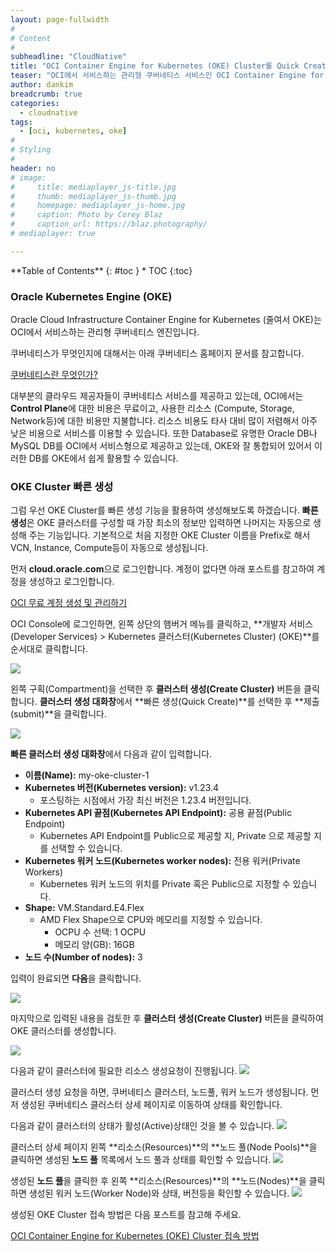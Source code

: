 ```yaml
---
layout: page-fullwidth
#
# Content
#
subheadline: "CloudNative"
title: "OCI Container Engine for Kubernetes (OKE) Cluster를 Quick Create(빠르게 생성) 기능을 활용하여 빠르게 구성하기"
teaser: "OCI에서 서비스하는 관리형 쿠버네티스 서비스인 OCI Container Engine for Kubernetes (OKE)의 Cluster를 Quick Create(빠르게 생성) 기능을 사용하여 빠르게 구성하는 방법을 설명합니다."
author: dankim
breadcrumb: true
categories:
  - cloudnative
tags:
  - [oci, kubernetes, oke]
#
# Styling
#
header: no
# image:
#     title: mediaplayer_js-title.jpg
#     thumb: mediaplayer_js-thumb.jpg
#     homepage: mediaplayer_js-home.jpg
#     caption: Photo by Corey Blaz
#     caption_url: https://blaz.photography/
# mediaplayer: true

---
```


<div class="panel radius" markdown="1">
**Table of Contents**
{: #toc }
*  TOC
{:toc}
</div>

### Oracle Kubernetes Engine (OKE)
Oracle Cloud Infrastructure Container Engine for Kubernetes (줄여서 OKE)는 OCI에서 서비스하는 관리형 쿠버네티스 엔진입니다. 

쿠버네티스가 무엇인지에 대해서는 아래 쿠버네티스 홈페이지 문서를 참고합니다.

[쿠버네티스란 무엇인가?](https://kubernetes.io/ko/docs/concepts/overview/what-is-kubernetes/)

대부분의 클라우드 제공자들이 쿠버네티스 서비스를 제공하고 있는데, OCI에서는 **Control Plane**에 대한 비용은 무료이고, 사용한 리소스 (Compute, Storage, Network등)에 대한 비용만 지불합니다. 리소스 비용도 타사 대비 많이 저렴해서 아주 낮은 비용으로 서비스를 이용할 수 있습니다. 또한 Database로 유명한 Oracle DB나 MySQL DB를 OCI에서 서비스형으로 제공하고 있는데, OKE와 잘 통합되어 있어서 이러한 DB를 OKE에서 쉽게 활용할 수 있습니다.

### OKE Cluster 빠른 생성
그럼 우선 OKE Cluster를 빠른 생성 기능을 활용하여 생성해보도록 하겠습니다. **빠른 생성**은 OKE 클러스터를 구성할 때 가장 최소의 정보만 입력하면 나머지는 자동으로 생성해 주는 기능입니다. 기본적으로 처음 지정한 OKE Cluster 이름을 Prefix로 해서 VCN, Instance, Compute등이 자동으로 생성됩니다.

먼저 **cloud.oracle.com**으로 로그인합니다. 계정이 없다면 아래 포스트를 참고하여 계정을 생성하고 로그인합니다.

[OCI 무료 계정 생성 및 관리하기](https://team-okitoki.github.io/getting-started/free-oci-promotions/)

OCI Console에 로그인하면, 왼쪽 상단의 햄버거 메뉴를 클릭하고, **개발자 서비스(Developer Services) > Kubernetes 클러스터(Kubernetes Cluster) (OKE)**를 순서대로 클릭합니다.

![](/assets/img/cloudnative-security/2022/quick-create-oke-cluster-1.png)

왼쪽 구획(Compartment)을 선택한 후 **클러스터 생성(Create Cluster)** 버튼을 클릭합니다. **클러스터 생성 대화창**에서 **빠른 생성(Quick Create)**를 선택한 후 **제출(submit)**을 클릭합니다.

![](/assets/img/cloudnative-security/2022/quick-create-oke-cluster-2.png)

**빠른 클러스터 생성 대화창**에서 다음과 같이 입력합니다.

* **이름(Name):** my-oke-cluster-1
* **Kubernetes 버전(Kubernetes version):** v1.23.4
  * 포스팅하는 시점에서 가장 최신 버전은 1.23.4 버전입니다.
* **Kubernetes API 끝점(Kubernetes API Endpoint):** 공용 끝점(Public Endpoint)
  * Kubernetes API Endpoint를 Public으로 제공할 지, Private 으로 제공할 지를 선택할 수 있습니다.
* **Kubernetes 워커 노드(Kubernetes worker nodes):** 전용 워커(Private Workers)
  * Kubernetes 워커 노드의 위치를 Private 혹은 Public으로 지정할 수 있습니다.
* **Shape:** VM.Standard.E4.Flex
  * AMD Flex Shape으로 CPU와 메모리를 지정할 수 있습니다.
    * OCPU 수 선택: 1 OCPU
    * 메모리 양(GB): 16GB
* **노드 수(Number of nodes):** 3

입력이 완료되면 **다음**을 클릭합니다.

![](/assets/img/cloudnative-security/2022/quick-create-oke-cluster-3.png)

마지막으로 입력된 내용을 검토한 후 **클러스터 생성(Create Cluster)** 버튼을 클릭하여 OKE 클러스터를 생성합니다.

![](/assets/img/cloudnative-security/2022/quick-create-oke-cluster-4.png)

다음과 같이 클러스터에 필요한 리소스 생성요청이 진행됩니다. 
![](/assets/img/cloudnative-security/2022/quick-create-oke-cluster-5.png)

클러스터 생성 요청을 하면, 쿠버네티스 클러스터, 노드풀, 워커 노드가 생성됩니다. 먼저 생성된 쿠버네티스 클러스터 상세 페이지로 이동하여 상태를 확인합니다.

다음과 같이 클러스터의 상태가 활성(Active)상태인 것을 볼 수 있습니다.
![](/assets/img/cloudnative-security/2022/quick-create-oke-cluster-6.png)

클러스터 상세 페이지 왼쪽 **리소스(Resources)**의 **노드 풀(Node Pools)**을 클릭하면 생성된 **노드 풀** 목록에서 노드 풀과 상태를 확인할 수 있습니다.
![](/assets/img/cloudnative-security/2022/quick-create-oke-cluster-7.png)

생성된 **노드 풀**을 클릭한 후 왼쪽 **리소스(Resources)**의 **노드(Nodes)**을 클릭하면 생성된 워커 노드(Worker Node)와 상태, 버전등을 확인할 수 있습니다.
![](/assets/img/cloudnative-security/2022/quick-create-oke-cluster-8.png)

생성된 OKE Cluster 접속 방법은 다음 포스트를 참고해 주세요.

[OCI Container Engine for Kubernetes (OKE) Cluster 접속 방법](https://team-okitoki.github.io/cloudnative/access-oke-cluster/)
